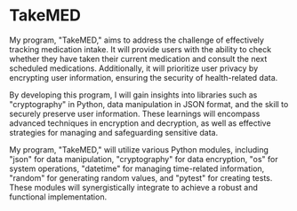 # TakeMED

My program, "TakeMED," aims to address the challenge of effectively tracking medication intake.
It will provide users with the ability to check whether they have taken their current medication
and consult the next scheduled medications. Additionally, it will prioritize user privacy by
encrypting user information, ensuring the security of health-related data.

By developing this program, I will gain insights into libraries such as "cryptography" in Python, 
data manipulation in JSON format, and the skill to securely preserve user information. 
These learnings will encompass advanced techniques in encryption and decryption, 
as well as effective strategies for managing and safeguarding sensitive data.

My program, "TakeMED," will utilize various Python modules, including "json" for data manipulation, 
"cryptography" for data encryption, "os" for system operations, "datetime" for managing time-related 
information, "random" for generating random values, and "pytest" for creating tests. 
These modules will synergistically integrate to achieve a robust and functional implementation.
